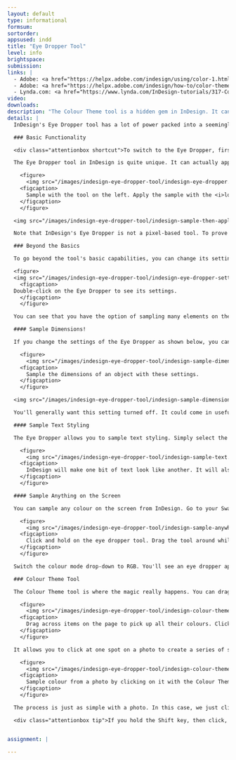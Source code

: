 ```yaml
---
layout: default
type: informational
formsum:
sortorder:
appsused: indd
title: "Eye Dropper Tool"
level: info
brightspace:
submission:
links: |
  - Adobe: <a href="https://helpx.adobe.com/indesign/using/color-1.html" class="" target="_blank" title="InDesign: Apply Colour">Apply Colour in InDesign</a>
  - Adobe: <a href="https://helpx.adobe.com/indesign/how-to/color-theme-tool.html" class="" target="_blank">Colour Theme Tool</a>
  - Lynda.com: <a href="https://www.lynda.com/InDesign-tutorials/317-Color-fills-Eye-Dropper/85324/670543-4.html?srchtrk=index%3a1%0alinktypeid%3a2%0aq%3aindesign+colour+theme+tool%0apage%3a1%0as%3arelevance%0asa%3atrue%0aproducttypeid%3a2" class="" target="_blank">Eye Dropper</a> 
video: 
downloads: 
description: "The Colour Theme tool is a hidden gem in InDesign. It can sample colour and even apply colour. It can magically pull a whole colour theme from a photo for you to use in your designs. Let's try it out!"
details: |
  InDesign's Eye Dropper tool has a lot of power packed into a seemingly straightforward tool.

  ### Basic Functionality

  <div class="attentionbox shortcut">To switch to the Eye Dropper, first hit Escape to ensure your cursor is not in a text frame. Now it's safe to hit the i key.</div>

  The Eye Dropper tool in InDesign is quite unique. It can actually apply colour. Use it to click on a colour. You'll notice that the tool icon flips over. That's the *loaded eye dropper*. It drops the colour into the new shape.

    <figure>
      <img src="/images/indesign-eye-dropper-tool/indesign-eye-dropper.jpg" class="size75" alt="InDesign Eye Dropper Tool">
    <figcaption>
      Sample with the tool on the left. Apply the sample with the <i>loaded eye dropper</i> on the right.
    </figcaption>
    </figure>

  <img src="/images/indesign-eye-dropper-tool/indesign-sample-then-apply.gif" class="size100 borderdarkgrey1" alt="Sample then apply colours">

  Note that InDesign's Eye Dropper is not a pixel-based tool. To prove it, sample a gradient. It will not sample the spot where you clicked, like Photoshop would do. It works like Illustrator does. It will sample the whole gradient.

  ### Beyond the Basics

  To go beyond the tool's basic capabilities, you can change its settings. Double-click on the Eye Dropper to open its settings dialogue. You can see that it can sample much more than just colours.

  <figure>
  <img src="/images/indesign-eye-dropper-tool/indesign-eye-dropper-settings.jpg" class="size75" alt="InDesign Eye Dropper Tool Settings">    
    <figcaption>
  Double-click on the Eye Dropper to see its settings.
    </figcaption>
    </figure>

  You can see that you have the option of sampling many elements on the page. The default settings are good for most users most of the time.

  #### Sample Dimensions!

  If you change the settings of the Eye Dropper as shown below, you can sample the size of objects on the page.

    <figure>
      <img src="/images/indesign-eye-dropper-tool/indesign-sample-dimensions.jpg" class="size75" alt="InDesign sample dimensions">
    <figcaption>
      Sample the dimensions of an object with these settings.
    </figcaption>
    </figure>

  <img src="/images/indesign-eye-dropper-tool/indesign-sample-dimensions.gif" class="size100 borderdarkgrey1" alt="Sample the size of objects with the eye dropper">

  You'll generally want this setting turned off. It could come in useful in very specific cases.

  #### Sample Text Styling

  The Eye Dropper allows you to sample text styling. Simply select the text you want to affect, then click on the text you want it to look like. It will even pick up its style sheets.

    <figure>
      <img src="/images/indesign-eye-dropper-tool/indesign-sample-text.jpg" class="size100" alt="indesign sample text">
    <figcaption>
      InDesign will make one bit of text look like another. It will also apply the original's style sheet.
    </figcaption>
    </figure>

  #### Sample Anything on the Screen

  You can sample any colour on the screen from InDesign. Go to your Swatches panel. Option-click on the New Swatch button.

    <figure>
      <img src="/images/indesign-eye-dropper-tool/indesign-sample-anywhere.jpg" class="size75" alt="Sample any colour on your screen.">
    <figcaption>
      Click and hold on the eye dropper tool. Drag the tool around while holding down your mouse. You can sample any colour on your screen -- even outside InDesign!
    </figcaption>
    </figure>

  Switch the colour mode drop-down to RGB. You'll see an eye dropper appear at the bottom of the dialogue. Click and hold on it and drag around the screen.

  ### Colour Theme Tool

  The Colour Theme tool is where the magic really happens. You can drag across multiple items on the page to quickly pick up their colours.

    <figure>
      <img src="/images/indesign-eye-dropper-tool/indesign-colour-theme-shapes.gif" class="size100 borderdarkgrey1" alt="Colour theme tool">
    <figcaption>
      Drag across items on the page to pick up all their colours. Click to add them to the Swatches panel.
    </figcaption>
    </figure>

  It allows you to click at one spot on a photo to create a series of swatches based on the colours in that photo. Note how they appear in the theme panel as soon as we drag. All you need to do is click to add them to your Swatches panel.

    <figure>
      <img src="/images/indesign-eye-dropper-tool/indesign-colour-theme-photo.gif" class="size75 borderdarkgrey1" alt="Sample colours from a photo in InDesign.">
    <figcaption>
      Sample colour from a photo by clicking on it with the Colour Theme tool.
    </figcaption>
    </figure>

  The process is just as simple with a photo. In this case, we just click on the photo. You have the option to choose a different theme in the drop-down menu.

  <div class="attentionbox tip">If you hold the Shift key, then click, you can set the base colour for the them. Give it a go!</div>


assignment: |
  
---
```


